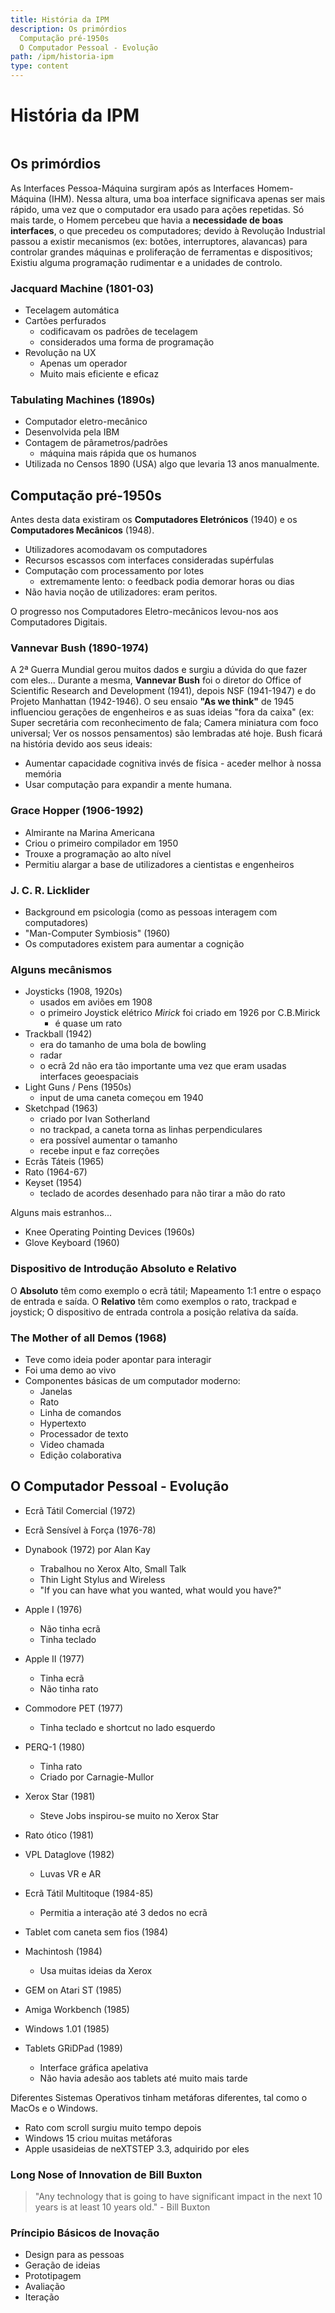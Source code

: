 ```yaml
---
title: História da IPM
description: Os primórdios
  Computação pré-1950s
  O Computador Pessoal - Evolução
path: /ipm/historia-ipm
type: content
---
```


# História da IPM

```toc

```

## Os primórdios

As Interfaces Pessoa-Máquina surgiram após as Interfaces Homem-Máquina (IHM).
Nessa altura, uma boa interface significava apenas ser mais rápido, uma vez que o computador era usado para ações repetidas. Só mais tarde, o Homem percebeu que havia a **necessidade de boas interfaces**, o que precedeu os computadores; devido à Revolução Industrial passou a existir mecanismos (ex: botões, interruptores, alavancas) para controlar grandes máquinas e proliferação de ferramentas e dispositivos; Existiu alguma programação rudimentar e a unidades de controlo.

### Jacquard Machine (1801-03)

- Tecelagem automática
- Cartões perfurados
  - codificavam os padrões de tecelagem
  - considerados uma forma de programação
- Revolução na UX
  - Apenas um operador
  - Muito mais eficiente e eficaz

### Tabulating Machines (1890s)

- Computador eletro-mecânico
- Desenvolvida pela IBM
- Contagem de pârametros/padrões
  - máquina mais rápida que os humanos
- Utilizada no Censos 1890 (USA) algo que levaria 13 anos manualmente.

## Computação pré-1950s

Antes desta data existiram os **Computadores Eletrónicos** (1940) e os **Computadores Mecânicos** (1948).

- Utilizadores acomodavam os computadores
- Recursos escassos com interfaces consideradas supérfulas
- Computação com processamento por lotes
  - extremamente lento: o feedback podia demorar horas ou dias
- Não havia noção de utilizadores: eram peritos.

O progresso nos Computadores Eletro-mecânicos levou-nos aos Computadores Digitais.

### Vannevar Bush (1890-1974)

A 2ª Guerra Mundial gerou muitos dados e surgiu a dúvida do que fazer com eles...
Durante a mesma, **Vannevar Bush** foi o diretor do Office of Scientific Research and Development (1941), depois NSF (1941-1947) e do Projeto Manhattan (1942-1946).
O seu ensaio **"As we think"** de 1945 influenciou gerações de engenheiros e as suas ideias "fora da caixa" (ex: Super secretária com reconhecimento de fala; Camera miniatura com foco universal; Ver os nossos pensamentos) são lembradas até hoje.
Bush ficará na história devido aos seus ideais:

- Aumentar capacidade cognitiva invés de física - aceder melhor à nossa memória
- Usar computação para expandir a mente humana.

### Grace Hopper (1906-1992)

- Almirante na Marina Americana
- Criou o primeiro compilador em 1950
- Trouxe a programação ao alto nível
- Permitiu alargar a base de utilizadores a cientistas e engenheiros

### J. C. R. Licklider

- Background em psicologia (como as pessoas interagem com computadores)
- "Man-Computer Symbiosis" (1960)
- Os computadores existem para aumentar a cognição

### Alguns mecânismos

- Joysticks (1908, 1920s)
  - usados em aviões em 1908
  - o primeiro Joystick elétrico _Mirick_ foi criado em 1926 por C.B.Mirick
    - é quase um rato
- Trackball (1942)
  - era do tamanho de uma bola de bowling
  - radar
  - o ecrã 2d não era tão importante uma vez que eram usadas interfaces geoespaciais
- Light Guns / Pens (1950s)
  - input de uma caneta começou em 1940
- Sketchpad (1963)
  - criado por Ivan Sotherland
  - no trackpad, a caneta torna as linhas perpendiculares
  - era possível aumentar o tamanho
  - recebe input e faz correções
- Ecrãs Táteis (1965)
- Rato (1964-67)
- Keyset (1954)
  - teclado de acordes desenhado para não tirar a mão do rato

Alguns mais estranhos...

- Knee Operating Pointing Devices (1960s)
- Glove Keyboard (1960)

### Dispositivo de Introdução Absoluto e Relativo

O **Absoluto** têm como exemplo o ecrã tátil; Mapeamento 1:1 entre o espaço de entrada e saída.
O **Relativo** têm como exemplos o rato, trackpad e joystick; O dispositivo de entrada controla a posição relativa da saída.

### The Mother of all Demos (1968)

- Teve como ideia poder apontar para interagir
- Foi uma demo ao vivo
- Componentes básicas de um computador moderno:
  - Janelas
  - Rato
  - Linha de comandos
  - Hypertexto
  - Processador de texto
  - Video chamada
  - Edição colaborativa

## O Computador Pessoal - Evolução

- Ecrã Tátil Comercial (1972)

- Ecrã Sensível à Força (1976-78)
- Dynabook (1972) por Alan Kay

  - Trabalhou no Xerox Alto, Small Talk
  - Thin Light Stylus and Wireless
  - "If you can have what you wanted, what would you have?"

- Apple I (1976)

  - Não tinha ecrã
  - Tinha teclado

- Apple II (1977)

  - Tinha ecrã
  - Não tinha rato

- Commodore PET (1977)

  - Tinha teclado e shortcut no lado esquerdo

- PERQ-1 (1980)
  - Tinha rato
  - Criado por Carnagie-Mullor
- Xerox Star (1981)

  - Steve Jobs inspirou-se muito no Xerox Star

- Rato ótico (1981)

- VPL Dataglove (1982)

  - Luvas VR e AR

- Ecrã Tátil Multitoque (1984-85)

  - Permitia a interação até 3 dedos no ecrã

- Tablet com caneta sem fios (1984)

- Machintosh (1984)

  - Usa muitas ideias da Xerox

- GEM on Atari ST (1985)

- Amiga Workbench (1985)

- Windows 1.01 (1985)

- Tablets GRiDPad (1989)
  - Interface gráfica apelativa
  - Não havia adesão aos tablets até muito mais tarde

Diferentes Sistemas Operativos tinham metáforas diferentes, tal como o MacOs e o Windows.

- Rato com scroll surgiu muito tempo depois
- Windows 15 criou muitas metáforas
- Apple usasideias de neXTSTEP 3.3, adquirido por eles

### Long Nose of Innovation de Bill Buxton

> "Any technology that is going to have significant impact in the next 10 years is at least 10 years old." - Bill Buxton

### Príncipio Básicos de Inovação

- Design para as pessoas
- Geração de ideias
- Prototipagem
- Avaliação
- Iteração
